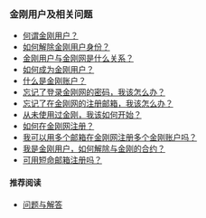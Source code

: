 ### 金刚用户及相关问题
- [何谓金刚用户？](https://a2zitpro.github.io/web/金刚用户)
- [如何解除金刚用户身份？ ](https://a2zitpro.github.io/web/解除金刚用户合约)
- [金刚用户与金刚网是什么关系？ ](https://a2zitpro.github.io/web/金刚用户与金刚网的关系)
- [如何成为金刚用户？](https://a2zitpro.github.io/web/成为金刚用户)
- [什么是金刚账户？](https://a2zitpro.github.io/web/金刚账户)
- [忘记了登录金刚网的密码，我该怎么办？](https://a2zitpro.github.io/web/忘记密码)
- [忘记了在金刚网的注册邮箱，我该怎么办？](https://a2zitpro.github.io/web/忘记注册邮箱)
- [从未使用过金刚，我该如何开始？](https://a2zitpro.github.io/web/成为金刚用户)
- [如何在金刚网注册？](https://a2zitpro.github.io/web/在金刚网注册)
- [我可以用多个邮箱在金刚网注册多个金刚账户吗？](https://a2zitpro.github.io/web/多邮箱注册)
- [我是金刚用户，如何解除与金刚的合约？](https://a2zitpro.github.io/web/解除金刚用户合约)
- [可用短命邮箱注册吗？](https://a2zitpro.github.io/web/短命邮箱注册)

[]()
[]()
[]()
[]()


#### 推荐阅读
- [问题与解答](https://a2zitpro.github.io/web/列表-问题与解答)
